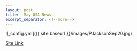 ```yaml
---
layout: post
title:  May USA News
excerpt_separator: <!--more-->
---
```



![_config.yml]({{ site.baseurl }}/images/PJacksonSep20.jpg)

[Site Link](https://paper.li/RecretionCanada/1431485509#/)